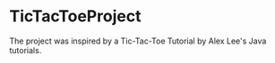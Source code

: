 # TicTacToeProject
The project was inspired by a Tic-Tac-Toe Tutorial by Alex Lee's Java tutorials.

